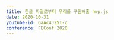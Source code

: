 ```yaml
---
title: 한글 파일로부터 우리를 구원해줄 hwp.js
date: 2020-10-31
youtube-id: GaAc4J2ST-c
conference: FEConf 2020
---
```

